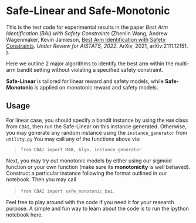 # Safe-Linear and Safe-Monotonic
This is the test code for experimental results in the paper *Best Arm Identification (BAI) with Safety Constraints* (Zhenlin Wang,  Andrew Wagenmaker, Kevin Jamieson, [Best Arm Identification with Safety Constraints](https://arxiv.org/abs/2111.12151). *Under Review for AISTATS, 2022.* ArXiv, 2021, arXiv:2111.12151. ).

Here we outline 2 major algorithms to identify the best arm within the multi-arm bandit setting without violating a specified safety constraint.

**Safe-Linear** is tailored for linear reward and safety models, while **Safe-Monotonic** is applied on monotonic reward and safety models.

## Usage
For linear case, you should specify a bandit instance by using the `MAB` class from `CBAI`, then run the Safe-Linear on this instance generated. Otherwise, you may generate any random instance using the `instance_generator` from `utility.py`
You may call any of the functions above via:
>`from CBAI import MAB, Algo, instance_generator`

Next, you may try out monotonic models by either using our sigmoid function or your own function (make sure its **monotonicity** is well behaved). Construct a particular instance following the format outlined in our notebook. Then you may call
>`from CBAI import safe_monotonic_bai`.

Feel free to play around with the code if you need it for your research purpose. A simple and fun way to learn about the code is to run the ipython notebook here.
